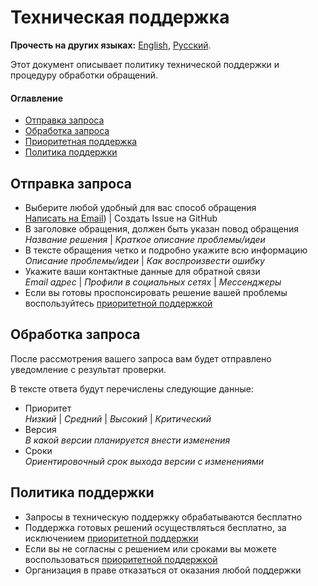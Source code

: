 # Техническая поддержка

**Прочесть на других языках:**
[English](SUPPORT.md), 
[Русский](SUPPORT_RU.md).

Этот документ описывает политику технической поддержки и процедуру обработки обращений.

#### Оглавление
* [Отправка запроса](#отправка-запроса)
* [Обработка запроса](#обработка-запроса)
* [Приоритетная поддержка](https://www.septdir.com/support#priority)
* [Политика поддержки](#политика-поддержки)

## Отправка запроса
* Выберите любой удобный для вас способ обращения  
[Написать на Email](mailto:support@septdir.com)) | Создать Issue на GitHub
* В заголовке обращения, должен быть указан повод обращения  
*Название решения* | *Краткое описание проблемы/идеи*
* В тексте обращения четко и подробно укажите всю информацию  
*Описание проблемы/идеи* | *Как воспроизвести ошибку*
* Укажите ваши контактные данные для обратной связи  
*Email адрес* | *Профили в социальных сетях* | *Мессенджеры*
* Если вы готовы проспонсировать решение вашей проблемы воспользуйтесь [приоритетной поддержкой](https://www.septdir.com/support#priority)

## Обработка запроса
После рассмотрения вашего запроса вам будет отправлено уведомление с результат проверки.

В тексте ответа будут перечислены следующие данные:
* Приоритет  
*Низкий* | *Средний* | *Высокий* | *Критический*
* Версия  
*В какой версии планируется внести изменения*
* Сроки  
*Ориентировочный срок выхода версии с изменениями*

## Политика поддержки
* Запросы в техническую поддержку обрабатываются бесплатно
* Поддержка готовых решений осуществляться бесплатно, за исключением [приоритетной поддержки](https://www.septdir.com/support#priority)
* Если вы не согласны с решением или сроками вы можете воспользоваться [приоритетной поддержкой](https://www.septdir.com/support#priority)
* Организация в праве отказаться от оказания любой поддержки